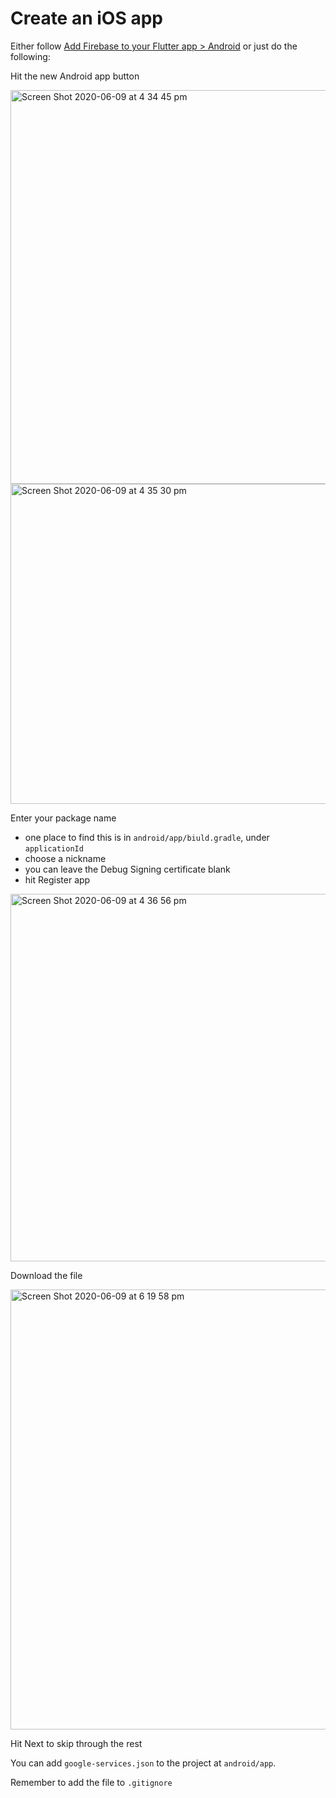 # Create an iOS app

Either follow [Add Firebase to your Flutter app > Android](https://firebase.google.com/docs/flutter/setup?platform=android) or just do the following: 

Hit the new Android app button 

<img width="630" alt="Screen Shot 2020-06-09 at 4 34 45 pm" src="https://user-images.githubusercontent.com/1059276/84125509-fd921800-aa7f-11ea-8f9a-d5cb7107543d.png">
<img width="512" alt="Screen Shot 2020-06-09 at 4 35 30 pm" src="https://user-images.githubusercontent.com/1059276/84125520-fff47200-aa7f-11ea-8a5d-c3f89e0c3255.png">

Enter your package name
- one place to find this is in `android/app/biuld.gradle`, under `applicationId` 
- choose a nickname 
- you can leave the Debug Signing certificate blank 
- hit Register app

<img width="588" alt="Screen Shot 2020-06-09 at 4 36 56 pm" src="https://user-images.githubusercontent.com/1059276/84125528-0256cc00-aa80-11ea-8a6c-9bbc8fa02372.png">

Download the file 

<img width="704" alt="Screen Shot 2020-06-09 at 6 19 58 pm" src="https://user-images.githubusercontent.com/1059276/84152754-65f4ef80-aaa8-11ea-9d0f-2a54dbb4ffb2.png">

Hit Next to skip through the rest 

You can add `google-services.json` to the project at `android/app`.

Remember to add the file to `.gitignore` 
